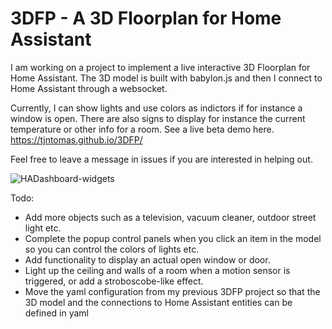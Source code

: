 # 3DFP - A 3D Floorplan for Home Assistant

I am working on a project to implement a live interactive 3D Floorplan for Home Assistant. The 3D model is built with babylon.js and then I connect to Home Assistant through a websocket. 

Currently, I can show lights and use colors as indictors if for instance a window is open. There are also signs to display for instance the current temperature or other info for a room.
See a live beta demo here. https://tjntomas.github.io/3DFP/

Feel free to leave a message in issues if you are interested in helping out.


![HADashboard-widgets](https://github.com/tjntomas/3DFP/blob/main/img/3dfp.jpg?raw=true)


Todo:
- Add more objects such as a television, vacuum cleaner, outdoor street light etc.
- Complete the popup control panels when you click an item in the model so you can control the colors of lights etc.
- Add functionality to display an actual open window or door.
- Light up the ceiling and walls of a room when a motion sensor is triggered, or add a stroboscobe-like effect.
- Move the yaml configuration from my previous 3DFP project so that the 3D model and the connections to Home Assistant entities can be defined in yaml



